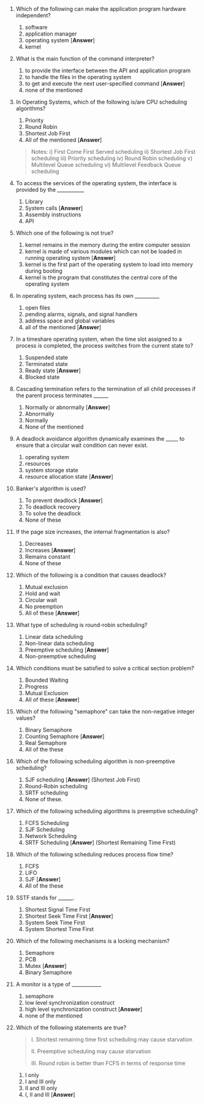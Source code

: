 1. Which of the following can make the application program hardware independent?
    1. software
    2. application manager
    3. operating system [**Answer**]
    4. kernel
2. What is the main function of the command interpreter?
    1. to provide the interface between the API and application program
    2. to handle the files in the operating system
    3. to get and execute the next user-specified command [**Answer**]
    4. none of the mentioned
3. In Operating Systems, which of the following is/are CPU scheduling algorithms?
    1. Priority
    2. Round Robin
    3. Shortest Job First
    4. All of the mentioned [**Answer**]
    > Notes: i) First Come First Served scheduling
ii) Shortest Job First scheduling
iii) Priority scheduling
iv) Round Robin scheduling
v) Multilevel Queue scheduling
vi) Multilevel Feedback Queue scheduling
4. To access the services of the operating system, the interface is provided by the ___________
    1. Library
    2. System calls [**Answer**]
    3. Assembly instructions
    4. API
6. Which one of the following is not true?
    1. kernel remains in the memory during the entire computer session
    2. kernel is made of various modules which can not be loaded in running operating system [**Answer**]
    3. kernel is the first part of the operating system to load into memory during booting
    4. kernel is the program that constitutes the central core of the operating system
12. In operating system, each process has its own __________
    1. open files
    2. pending alarms, signals, and signal handlers
    3. address space and global variables
    4. all of the mentioned [**Answer**]
13. In a timeshare operating system, when the time slot assigned to a process is completed, the process switches from the current state to?
    1. Suspended state
    2. Terminated state
    3. Ready state [**Answer**]
    4. Blocked state
14. Cascading termination refers to the termination of all child processes if the parent process terminates ______
    1. Normally or abnormally [**Answer**]
    2. Abnormally
    3. Normally
    4. None of the mentioned
20. A deadlock avoidance algorithm dynamically examines the _____ to ensure that a circular wait condition can never exist.
    1. operating system
    2. resources
    3. system storage state
    4. resource allocation state [**Answer**]
1. Banker's algorithm is used?
    1. To prevent deadlock [**Answer**]
    1. To deadlock recovery
    1. To solve the deadlock
    1. None of these
18. If the page size increases, the internal fragmentation is also?
    1. Decreases
    2. Increases [**Answer**]
    3. Remains constant
    4. None of these

26. Which of the following is a condition that causes deadlock?
    1. Mutual exclusion
    2. Hold and wait
    3. Circular wait
    4. No preemption
    5. All of these [**Answer**]
2. What type of scheduling is round-robin scheduling?
    1. Linear data scheduling
    1. Non-linear data scheduling
    1. Preemptive scheduling [**Answer**]
    1. Non-preemptive scheduling
3. Which conditions must be satisfied to solve a critical section problem?
    1. Bounded Waiting
    1. Progress
    1. Mutual Exclusion
    1. All of these [**Answer**]
12. Which of the following "semaphore" can take the non-negative integer values?
    1. Binary Semaphore
    1. Counting Semaphore [**Answer**]
    1. Real Semaphore
    1. All of the these
21. Which of the following scheduling algorithm is non-preemptive scheduling?
    1. SJF scheduling [**Answer**] (Shortest Job First)
    1. Round-Robin scheduling
    1. SRTF scheduling
    1. None of these.
2. Which of the following scheduling algorithms is preemptive scheduling?
    1. FCFS Scheduling
    1. SJF Scheduling
    1. Network Scheduling
    1. SRTF Scheduling [**Answer**] (Shortest Remaining Time First)
2. Which of the following scheduling reduces process flow time?
    1. FCFS
    1. LIFO
    1. SJF [**Answer**]
    1. All of the these
2. SSTF stands for ______.
    1. Shortest Signal Time First
    1. Shortest Seek Time First [**Answer**]
    1. System Seek Time First
    1. System Shortest Time First
37. Which of the following mechanisms is a locking mechanism?
    1. Semaphore
    1. PCB
    1. Mutex [**Answer**]
    1. Binary Semaphore
1. A monitor is a type of ____________
    1. semaphore
    1. low level synchronization construct
    1. high level synchronization construct [**Answer**]
    1. none of the mentioned
12. Which of the following statements are true?
    > I. Shortest remaining time first scheduling may cause starvation
    >
    >II. Preemptive scheduling may cause starvation
    >
    >III. Round robin is better than FCFS in terms of response time
    1. I only
    1. I and III only
    1. II and III only
    1. I, II and III [**Answer**]
